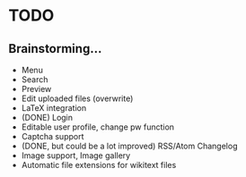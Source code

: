 TODO
====

Brainstorming...
----------------

- Menu
- Search
- Preview
- Edit uploaded files (overwrite)
- LaTeX integration
- (DONE) Login
- Editable user profile, change pw function
- Captcha support
- (DONE, but could be a lot improved) RSS/Atom Changelog
- Image support, Image gallery
- Automatic file extensions for wikitext files

